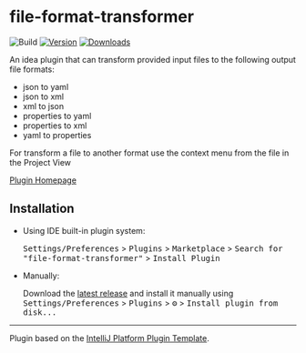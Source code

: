 # file-format-transformer

![Build](https://github.com/astrapi69/file-format-transformer/workflows/Build/badge.svg)
[![Version](https://img.shields.io/jetbrains/plugin/v/com.github.astrapi69.fileformattransformer.svg)](https://plugins.jetbrains.com/plugin/com.github.astrapi69.fileformattransformer)
[![Downloads](https://img.shields.io/jetbrains/plugin/d/com.github.astrapi69.fileformattransformer.svg)](https://plugins.jetbrains.com/plugin/com.github.astrapi69.fileformattransformer)

<!-- Plugin description -->

An idea plugin that can transform provided input files to the following output file formats:

* json to yaml
* json to xml
* xml to json
* properties to yaml
* properties to xml
* yaml to properties

For transform a file to another format use the context menu from the file in the Project View

[Plugin Homepage](https://plugins.jetbrains.com/plugin/20994-file-format-transformer)
<!-- Plugin description end -->

## Installation

- Using IDE built-in plugin system:
  
  <kbd>Settings/Preferences</kbd> > <kbd>Plugins</kbd> > <kbd>Marketplace</kbd> > <kbd>Search for "file-format-transformer"</kbd> >
  <kbd>Install Plugin</kbd>
  
- Manually:

  Download the [latest release](https://github.com/astrapi69/file-format-transformer/releases/latest) and install it manually using
  <kbd>Settings/Preferences</kbd> > <kbd>Plugins</kbd> > <kbd>⚙️</kbd> > <kbd>Install plugin from disk...</kbd>


---
Plugin based on the [IntelliJ Platform Plugin Template][template].

[template]: https://github.com/JetBrains/intellij-platform-plugin-template
